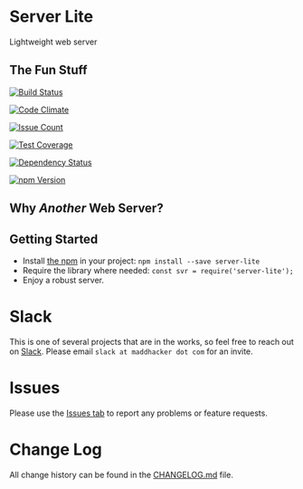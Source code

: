 # Server Lite
Lightweight web server

## The Fun Stuff
[![Build Status](https://secure.travis-ci.org/MaddHacker/server-lite.svg?branch=master)](http://travis-ci.org/MaddHacker/server-lite)

[![Code Climate](https://codeclimate.com/github/MaddHacker/server-lite/badges/gpa.svg)](https://codeclimate.com/github/MaddHacker/server-lite)

[![Issue Count](https://codeclimate.com/github/MaddHacker/server-lite/badges/issue_count.svg)](https://codeclimate.com/github/MaddHacker/server-lite)

[![Test Coverage](https://codeclimate.com/github/MaddHacker/server-lite/badges/coverage.svg)](https://codeclimate.com/github/MaddHacker/server-lite/coverage)

[![Dependency Status](https://david-dm.org/MaddHacker/server-lite/status.svg)](https://david-dm.org/MaddHacker/server-lite)

[![npm Version](https://badge.fury.io/js/server-lite.svg)](https://badge.fury.io/js/server-lite)

## Why *Another* Web Server?

## Getting Started
- Install [the npm](https://www.npmjs.com/package/server-lite) in your project: `npm install --save server-lite`
- Require the library where needed: `const svr = require('server-lite');`
- Enjoy a robust server.

# Slack
This is one of several projects that are in the works, so feel free to reach out on [Slack](https://maddhacker.slack.com/).  Please email `slack at maddhacker dot com` for an invite.

# Issues
Please use the [Issues tab](../../issues) to report any problems or feature requests.

# Change Log
All change history can be found in the [CHANGELOG.md](CHANGELOG.md) file.
